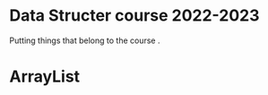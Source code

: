 # <b>Data Structer </b>course 2022-2023
Putting things that belong to the course .



<h1> ArrayList </h1>
